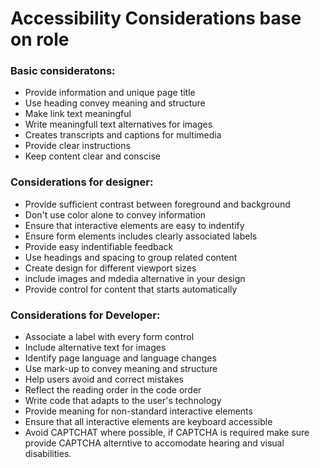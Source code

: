 # Accessibility Considerations base on role
### Basic consideratons:
* Provide information and unique page title
* Use heading convey meaning and structure
* Make link text meaningful
* Write meaningfull text alternatives for images
* Creates transcripts and captions for multimedia
* Provide clear instructions
* Keep content clear and conscise

### Considerations for designer:
* Provide sufficient contrast between foreground and background
* Don't use color alone to convey information
* Ensure that interactive elements are easy to indentify
* Ensure form elements includes clearly associated labels
* Provide easy indentifiable feedback
* Use headings and spacing to group related content
* Create design for different viewport sizes
* include images and mdedia alternative in your design
* Provide control for content that starts automatically

### Considerations for Developer:
* Associate a label with every form control
* Include alternative text for images
* Identify page language and language changes
* Use mark-up to convey meaning and structure
* Help users avoid and correct mistakes
* Reflect the reading order in the code order
* Write code that adapts to the user's technology
* Provide meaning for non-standard interactive elements
* Ensure that all interactive elements are keyboard accessible
* Avoid CAPTCHAT where possible, if CAPTCHA is required make sure provide CAPTCHA alterntive to accomodate hearing and visual disabilities.

